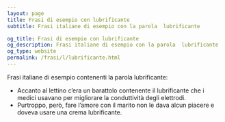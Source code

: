 ```yaml
---
layout: page
title: Frasi di esempio con lubrificante 
subtitle: Frasi italiane di esempio con la parola  lubrificante

og_title: Frasi di esempio con lubrificante 
og_description: Frasi italiane di esempio con la parola  lubrificante
og_type: website
permalink: /frasi/l/lubrificante.html
---
```


Frasi italiane di esempio contenenti la parola lubrificante:


- Accanto al lettino c’era un barattolo contenente il lubrificante che i medici usavano per migliorare la conduttività degli elettrodi.
- Purtroppo, però, fare l’amore con il marito non le dava alcun piacere e doveva usare una crema lubrificante.

